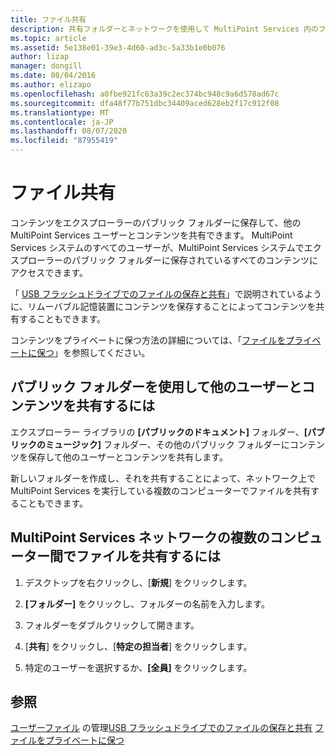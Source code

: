 ```yaml
---
title: ファイル共有
description: 共有フォルダーとネットワークを使用して MultiPoint Services 内のファイルを共有する方法について説明します。
ms.topic: article
ms.assetid: 5e138e01-39e3-4d60-ad3c-5a33b1e0b076
author: lizap
manager: dongill
ms.date: 08/04/2016
ms.author: elizapo
ms.openlocfilehash: a0fbe921fc63a39c2ec374bc948c9a6d578ad67c
ms.sourcegitcommit: dfa48f77b751dbc34409aced628eb2f17c912f08
ms.translationtype: MT
ms.contentlocale: ja-JP
ms.lasthandoff: 08/07/2020
ms.locfileid: "87955419"
---
```

# <a name="share-files"></a>ファイル共有
コンテンツをエクスプローラーのパブリック フォルダーに保存して、他の MultiPoint Services ユーザーとコンテンツを共有できます。 MultiPoint Services システムのすべてのユーザーが、MultiPoint Services システムでエクスプローラーのパブリック フォルダーに保存されているすべてのコンテンツにアクセスできます。

「 [USB フラッシュドライブでのファイルの保存と共有](Save-and-Share-Files-on-a-USB-Flash-Drive.md)」で説明されているように、リムーバブル記憶装置にコンテンツを保存することによってコンテンツを共有することもできます。

コンテンツをプライベートに保つ方法の詳細については、「[ファイルをプライベートに保つ](Keep-Files-Private.md)」を参照してください。

## <a name="to-share-content-with-other-users-by-using-public-folders"></a>パブリック フォルダーを使用して他のユーザーとコンテンツを共有するには

エクスプローラー ライブラリの **[パブリックのドキュメント]** フォルダー、**[パブリックのミュージック]** フォルダー、その他のパブリック フォルダーにコンテンツを保存して他のユーザーとコンテンツを共有します。

新しいフォルダーを作成し、それを共有することによって、ネットワーク上で MultiPoint Services を実行している複数のコンピューターでファイルを共有することもできます。

## <a name="to-share-files-across-multiple-computers-in-a-multipoint-services-network"></a>MultiPoint Services ネットワークの複数のコンピューター間でファイルを共有するには

1.  デスクトップを右クリックし、[**新規**] をクリックします。

2.  **[フォルダー]** をクリックし、フォルダーの名前を入力します。

3.  フォルダーをダブルクリックして開きます。

4.  [**共有**] をクリックし、[**特定の担当者**] をクリックします。

5.  特定のユーザーを選択するか、**[全員]** をクリックします。

## <a name="see-also"></a>参照
[ユーザーファイル](Manage-User-Files.md) 
 の管理[USB フラッシュドライブでのファイルの保存と共有](Save-and-Share-Files-on-a-USB-Flash-Drive.md) 
[ファイルをプライベートに保つ](Keep-Files-Private.md)